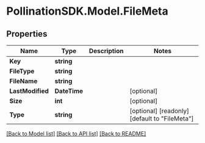 
# PollinationSDK.Model.FileMeta

## Properties

Name | Type | Description | Notes
------------ | ------------- | ------------- | -------------
**Key** | **string** |  | 
**FileType** | **string** |  | 
**FileName** | **string** |  | 
**LastModified** | **DateTime** |  | [optional] 
**Size** | **int** |  | [optional] 
**Type** | **string** |  | [optional] [readonly] [default to "FileMeta"]

[[Back to Model list]](../README.md#documentation-for-models)
[[Back to API list]](../README.md#documentation-for-api-endpoints)
[[Back to README]](../README.md)

